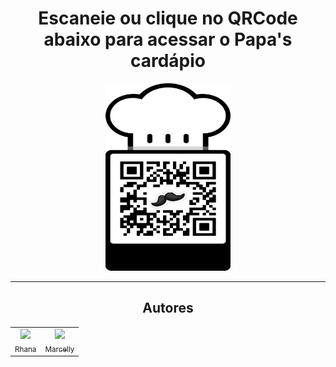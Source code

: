 <h1 align="center"> Escaneie ou clique no QRCode abaixo para acessar o Papa's cardápio </h1>

<p align="center">
  <a href="https://atividade-avaliativa-iii-front-end.onrender.com/">
    <img src="/images/qrcode.png" width="200" height="300" alt="QR Code" />
  </a>
</p>

---

<h2 align="center">Autores</h2>

<div align="center">

  <table>
    <tr>
      <td align="center">
        <a href="https://github.com/RHAN4">
          <img src="https://avatars.githubusercontent.com/u/159554135?v=4" width="115"><br>
          <sub>Rhana</sub>
        </a>
      </td>
      <td align="center">
        <a href="https://github.com/Rayoliveir">
          <img src="https://avatars.githubusercontent.com/u/160605874?v=4" width="115"><br>
          <sub>Marcelly</sub>
        </a>
      </td>
    </tr>
  </table>

</div>
